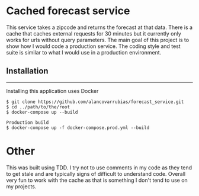 # Cached forecast service
This service takes a zipcode and returns the forecast at that data.
There is a cache that caches external requests for 30 minutes but it currently only works for urls without query parameters.
The main goal of this project is to show how I would code a production service.
The coding style and test suite is similar to what I would use in a production environment.
## Installation
***
Installing this application uses Docker
```
$ git clone https://github.com/alancovarrubias/forecast_service.git
$ cd ../path/to/the/root
$ docker-compose up --build

Production build
$ docker-compose up -f docker-compose.prod.yml --build
```


# Other
This was built using TDD. I try not to use comments in my code as they tend to get stale and are typically signs of difficult to understand code. Overall very fun to work with the cache as that is something I don't tend to use on my projects.